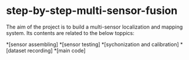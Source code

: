 # step-by-step-multi-sensor-fusion

The aim of the project is to build a multi-sensor localization and mapping system. Its contents are related to the below toppics:


*[sensor assembling]
*[sensor testing]
*[sychonization and calibration]
*[dataset recording]
*[main code]
